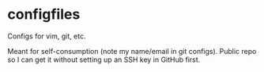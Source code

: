 # configfiles
Configs for vim, git, etc.

Meant for self-consumption (note my name/email in git configs).  Public repo so I can get it without setting up an SSH key in GitHub first.

